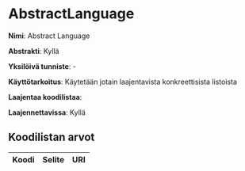 # AbstractLanguage

**Nimi**: Abstract Language

**Abstrakti**: Kyllä

**Yksilöivä tunniste**: -

**Käyttötarkoitus**: Käytetään jotain laajentavista
konkreettisista listoista

**Laajentaa koodilistaa**:

**Laajennettavissa**: Kyllä

## Koodilistan arvot

Koodi     | Selite                         | URI
----------|--------------------------------|----------------------------------------

